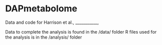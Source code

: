 # DAPmetabolome
Data and code for Harrison et al., ___________, 

Data to complete the analysis is found in the /data/ folder
R files used for the analysis is in the /analysis/ folder
